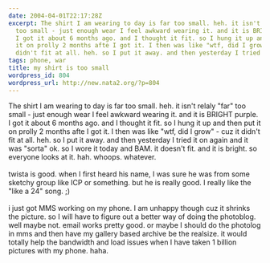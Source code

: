 ```yaml
---
date: 2004-04-01T22:17:28Z
excerpt: The shirt I am wearing to day is far too small. heh. it isn't relaly "far"
  too small - just enough wear I feel awkward wearing it. and it is BRIGHT purple.
  I got it about 6 months ago. and I thought it fit. so I hung it up and then put
  it on prolly 2 months afte I got it. I then was like "wtf, did I grow"  - cuz it
  didn't fit at all. heh. so I put it away. and then yesterday I tried it on again...
tags: phone, war
title: my shirt is too small
wordpress_id: 804
wordpress_url: http://new.nata2.org/?p=804
---
```


The shirt I am wearing to day is far too small. heh. it isn't relaly "far" too small - just enough wear I feel awkward wearing it. and it is BRIGHT purple. I got it about 6 months ago. and I thought it fit. so I hung it up and then put it on prolly 2 months afte I got it. I then was like "wtf, did I grow"  - cuz it didn't fit at all. heh. so I put it away. and then yesterday I tried it on again and it was "sorta" ok. so I wore it today and BAM. it doesn't fit. and it is bright. so everyone looks at it. hah. whoops. whatever. <br/><br/>twista is good. when I first heard his name, I was sure he was from some sketchy group like ICP or something. but he is really good. I really like the "like a 24" song. ;)<br/><br/>i just got MMS working on my phone. I am unhappy though cuz it shrinks the picture. so I will have to figure out a better way of doing the photoblog. well maybe not. email works pretty good. or maybe I should do the photolog in mms and then have my gallery based archive be the realsize. it would totally help the bandwidth and load issues when I have taken 1 billion pictures with my phone. haha. 
